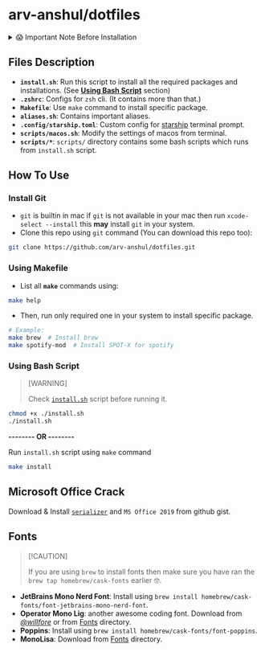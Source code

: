 # arv-anshul/dotfiles

<details>
<summary>😱 Important Note Before Installation</summary>

> 📋 Copied from [**@CoreyMSchafer/dotfiles**](https://github.com/CoreyMSchafer/dotfiles/blob/17dff1bbd8d6e4909800e163c16f6991f9fcc68d/README.md?plain=1#L17-L31)

The configurations and scripts in this repository are **HIGHLY PERSONALIZED** to my own preferences and workflows. If you decide to use them, please be aware that they will **MODIFY** your current system, potentially making some changes that are **IRREVERSIBLE** without a fresh installation of your operating system.

Furthermore, while I strive to backup files wherever possible, I cannot guarantee that all files are backed up. The backup mechanism is designed to backup SOME files **ONCE**. If the script is run more than once, the initial backups will be **OVERWRITTEN**, potentially resulting in loss of data. While I could implement timestamped backups to preserve multiple versions, this setup is optimized for my personal use, and a single backup suffices for me.

If you would like a development environment similar to mine, I highly encourage you to fork this repository and make your own personalized changes to these scripts instead of running them exactly as I have them written for myself.

A less serious (but potentially annoying) change it will make is setting the Desktop background to the image I use in my tutorials. This is the script I use to set up machines I will be recording on, after all.

I likely won't accept pull requests unless they align closely with my personal preferences and the way I use my development environment. But if there are some obvious errors in my scripts then corrections would be welcome!

If you choose to run these scripts, please do so with **EXTREME CAUTION**. It's recommended to review the scripts and understand the changes they will make to your system before proceeding.

By using these scripts, you acknowledge and accept the risk of potential data loss or system alteration. Proceed at your own risk.

</details>

## Files Description

- **`install.sh`**: Run this script to install all the required packages and installations. (See [**Using Bash Script**](#using-bash-script) section)
- **`.zshrc`**: Configs for `zsh` cli. (It contains more than that.)
- **`Makefile`**: Use `make` command to install specific package.
- **`aliases.sh`**: Contains important aliases.
- **`.config/starship.toml`**: Custom config for [starship](https://starship.rs) terminal prompt.
- **`scripts/macos.sh`**: Modify the settings of macos from terminal.
- **`scripts/*`**: `scripts/` directory contains some bash scripts which runs from `install.sh` script.

## How To Use

### Install Git

- `git` is builtin in mac if `git` is not available in your mac then run `xcode-select --install` this **may** install `git` in your system.
- Clone this repo using `git` command (You can download this repo too):

```bash
git clone https://github.com/arv-anshul/dotfiles.git
```

### Using Makefile

- List all **`make`** commands using:

```bash
make help
```

- Then, run only required one in your system to install specific package.

```bash
# Example:
make brew  # Install brew
make spotify-mod  # Install SPOT-X for spotify
```

### Using Bash Script

> \[WARNING\]
>
> Check [`install.sh`](./install.sh) script before running it.

```bash
chmod +x ./install.sh
./install.sh
```

**-------- OR --------**

Run `install.sh` script using `make` command

```bash
make install
```

## Microsoft Office Crack

Download & Install [`serializer`](https://gist.github.com/zthxxx/9ddc171d00df98cbf8b4b0d8469ce90a) and `MS Office 2019` from github gist.

## Fonts

> \[!CAUTION\]
>
> If you are using `brew` to install fonts then make sure you have ran the `brew tap homebrew/cask-fonts` earlier 🤓.

- **JetBrains Mono Nerd Font**: Install using `brew install homebrew/cask-fonts/font-jetbrains-mono-nerd-font`.
- **Operator Mono Lig**: another awesome coding font. Download from [_@willfore_](https://github.com/willfore/vscode_operator_mono_lig.git) or from [Fonts](https://github.com/arv-anshul/dotfiles/tree/main/Fonts/OperatorMonoLig) directory.
- **Poppins**: Install using `brew install homebrew/cask-fonts/font-poppins`.
- **MonoLisa**: Download from [Fonts](https://github.com/arv-anshul/dotfiles/tree/main/Fonts/MonoLisa) directory.
